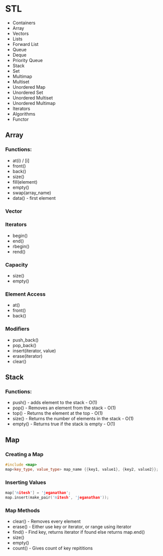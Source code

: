 # STL
* Containers
* Array
* Vectors
* Lists
* Forward List
* Queue
* Deque
* Priority Queue
* Stack
* Set
* Multimap
* Multiset
* Unordered Map
* Unordered Set
* Unordered Multiset
* Unordered Multimap
* Iterators
* Algorithms
* Functor

## Array
### Functions: 
* at(i) / \[i]
* front()
* back()
* size()
* fill(element)
* empty()
* swap(array_name)
* data() - first element

### Vector
### Iterators
* begin()
* end()
* rbegin()
* rend()
### Capacity
* size()
* empty()
### Element Access
* at()
* front()
* back()
### Modifiers
* push_back()
* pop_back()
* insert(iterator, value)
* erase(iterator)
* clear()



## Stack 
### Functions: 
* push() - adds element to the stack - O(1)
* pop() - Removes an element from the stack - O(1)
* top() - Returns the element at the top - O(1)
* size() - Returns the number of elements in the stack - O(1)
* empty() - Returns true if the stack is empty - O(1)

## Map
### Creating a Map
```c++
#include <map>
map<key_type, value_type> map_name {{key1, value1}, {key2, value2}};
```

### Inserting Values
```c++
map['nitesh'] = 'jeganathan';
map.insert(make_pair('nitesh', 'jeganathan'));
```

### Map Methods
* clear() - Removes every element
* erase() - Either use key or iterator, or range using iterator
* find() - Find key, returns iterator if found else returns map.end()
* size()
* empty()
* count() - Gives count of key repititions

